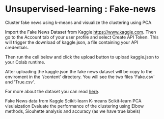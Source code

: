# Unsupervised-learning : Fake-news

Cluster fake news using k-means and visualize the clustering using PCA.

Import the Fake News Dataset from Kaggle
https://www.kaggle.com. Then go to the Account tab of your user profile and select Create API Token. This will trigger the download of kaggle.json, a file containing your API credentials.

Then run the cell below and click the upload button to upload kaggle.json to your Colab runtime.

After uploading the kaggle.json the fake news dataset will be copy to the enviroment in the '/content' directory. You will see the two files 'Fake.csv' and 'True.csv'.

For more about the dataset you can read [here](https://www.kaggle.com/clmentbisaillon/fake-and-real-news-dataset).

Fake News data from Kaggle
Scikit-learn K-means
Scikit-learn PCA
visulaization
Evaluate the performance of the clustering using Elbow methods, Siouhette analysis and accuracy (as we have true labels)
